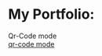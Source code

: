 # My Portfolio:

<div>Qr-Code mode</div>
<a href="[your-linkedin-URL](https://vercel.com/artboys-project/qr-code/4Fdtokypaemqd2MgCkvbG2HGdzHj)https://vercel.com/artboys-project/qr-code/4Fdtokypaemqd2MgCkvbG2HGdzHj">qr-code mode</a>
